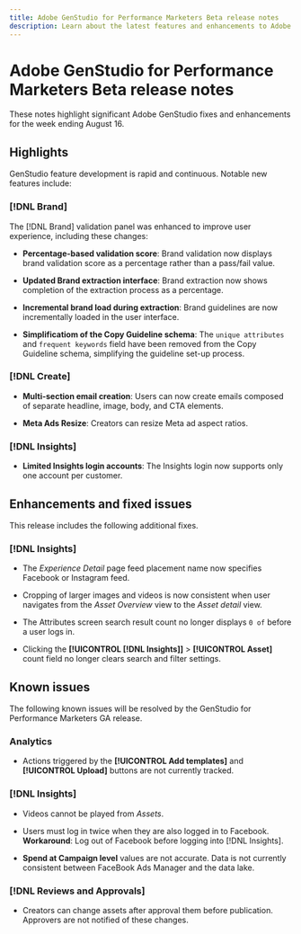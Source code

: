 ```yaml
---
title: Adobe GenStudio for Performance Marketers Beta release notes
description: Learn about the latest features and enhancements to Adobe GenStudio for Performance Marketers.
---
```


# Adobe GenStudio for Performance Marketers Beta release notes

These notes highlight significant Adobe GenStudio fixes and enhancements for the week ending August 16.

## Highlights

GenStudio feature development is rapid and continuous. Notable new features include:

### [!DNL Brand]

The [!DNL Brand] validation panel was enhanced to improve user experience, including these changes: 

* **Percentage-based validation score**: Brand validation now displays brand validation score as a percentage rather than a pass/fail value. 

* **Updated Brand extraction interface**: Brand extraction now shows completion of the extraction process as a percentage.

* **Incremental brand load during extraction**: Brand guidelines are now incrementally loaded in the user interface.

* **Simplificatiom of the Copy Guideline schema**: The  `unique attributes` and `frequent keywords` field have been removed from the Copy Guideline schema, simplifying the guideline set-up process.

### [!DNL Create]

* **Multi-section email creation**: Users can now create emails composed of separate headline, image, body, and CTA elements. 

* **Meta Ads Resize**: Creators can resize Meta ad aspect ratios.

### [!DNL Insights]

* **Limited Insights login accounts**: The Insights login now supports only one account per customer.

## Enhancements and fixed issues

This release includes the following additional fixes.

### [!DNL Insights]

* The _Experience Detail_ page feed placement name now specifies Facebook or Instagram feed.

* Cropping of larger images and videos is now consistent when user navigates from the _Asset Overview_ view to the _Asset detail_ view.  

* The Attributes screen search result count no longer displays `0 of` before a user logs in. <!-- GS- 3665 -->

* Clicking the **[!UICONTROL [!DNL Insights]]**  > **[!UICONTROL Asset]** count field no longer clears search and filter settings. <!-- GS-3476 -->

## Known issues

The following known issues will be resolved by the GenStudio for Performance Marketers GA release. 

### Analytics

* Actions triggered by the **[!UICONTROL Add templates]** and **[!UICONTROL Upload]** buttons are not currently tracked. <!-- GS-3505 -->

### [!DNL Insights]

* Videos cannot be played from _Assets_.  <!-- GS-3846 -->

* Users must log in twice when they are also logged in to Facebook. **Workaround**: Log out of Facebook before logging into [!DNL Insights]. 

* **Spend at Campaign level** values are not accurate. Data is not currently consistent between FaceBook Ads Manager and the data lake. <!-- GS-3202 -->

### [!DNL Reviews and Approvals]

* Creators can change assets after approval them before publication. Approvers are not notified of these changes.

